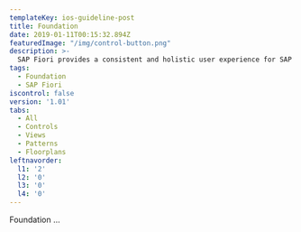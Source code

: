 ```yaml
---
templateKey: ios-guideline-post
title: Foundation
date: 2019-01-11T00:15:32.894Z
featuredImage: "/img/control-button.png"
description: >-
  SAP Fiori provides a consistent and holistic user experience for SAP software. By creating visually pleasing designs with a strong focus on ease of use, the experience is intuitive and simple, across all devices. With effortless interaction patterns, the SAP Fiori UX is designed for a powerful impact across your enterprise.   
tags:
  - Foundation
  - SAP Fiori
iscontrol: false
version: '1.01'
tabs:
  - All
  - Controls
  - Views
  - Patterns
  - Floorplans
leftnavorder:
  l1: '2'
  l2: '0'
  l3: '0'
  l4: '0'
---
```





Foundation ...
